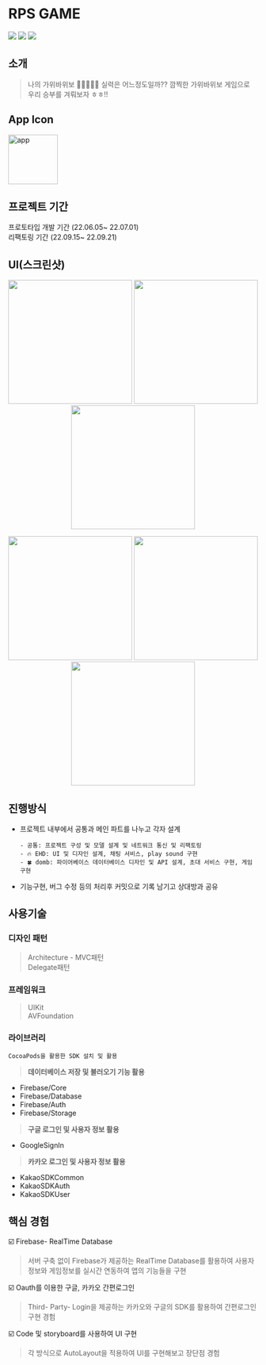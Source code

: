 
# RPS GAME
<img src="https://img.shields.io/badge/Swift-F05138?style=flat-square&logo=Swift&logoColor=white"/></a>
<img src="https://img.shields.io/badge/Xcode-147EFB?style=flat-square&logo=Xcode&logoColor=white"/></a>
<img src="https://img.shields.io/badge/Firebase-FFCA28?style=flat-square&logo=Firebase&logoColor=white"/></a>

<!-- <img src="https://img.shields.io/badge/기술명-색상코드?style=flat-square&logo=기술명&logoColor=색상"/></a> -->

## 소개

> 나의 가위바위보 ✌🏻✊🖐🏾 실력은 어느정도일까?? 
> 깜찍한 가위바위보 게임으로 우리 승부를 겨뤄보자 ㅎㅎ!!


## App Icon ##
<img width="100" height="100" alt="app" src="https://user-images.githubusercontent.com/80871083/191462645-55f4f54e-9f37-4e67-ab17-bdeaea5bfa45.png">

## 프로젝트 기간

프로토타입 개발 기간 (22.06.05~ 22.07.01)<br/>
리팩토링 기간 (22.09.15~ 22.09.21)

## UI(스크린샷)
<p align="center">
  <img width="250" src = "https://user-images.githubusercontent.com/80871083/191463826-62188627-df5b-4112-93dc-4224212cc0e8.png">
 
  <img width="250" src = "https://user-images.githubusercontent.com/80871083/191464070-49c6d7d8-9490-42b6-ba47-79cb25e8abf4.png">
  <img width="250" src = "https://user-images.githubusercontent.com/80871083/191464296-40612188-1cfa-4374-988d-a55af9e33637.png">
</p>


<p align="center">
  <img width="250" src = "https://user-images.githubusercontent.com/80871083/191464375-4b9a02a5-5079-4e89-ac53-584ac1afc00b.png">
  <img width="250" src = "https://user-images.githubusercontent.com/80871083/191464412-e8a39476-bb11-4073-949b-d78a59f032de.png">
  <img width="250" src = "https://user-images.githubusercontent.com/80871083/191464532-cd68a45a-4092-4b68-ba48-5b3c3bd61283.png">
</p>


<!-- /*<img width="250" src = "">*/ -->


## 진행방식

- 프로젝트 내부에서 공통과 메인 파트를 나누고 각자 설계

      - 공통: 프로젝트 구성 및 모델 설계 및 네트워크 통신 및 리팩토링
      - 🔥 EHD: UI 및 디자인 설계, 채팅 서비스, play sound 구현
      - 🍀 domb: 파이어베이스 데이터베이스 디자인 및 API 설계, 초대 서비스 구현, 게임 구현
  
- 기능구현, 버그 수정 등의 처리후 커밋으로 기록 남기고 상대방과 공유

## 사용기술

### 디자인 패턴
> Architecture - MVC패턴<br/>
> Delegate패턴

### 프레임워크
> UIKit  <br/> 
> AVFoundation

### 라이브러리
    CocoaPods을 활용한 SDK 설치 및 활용

> **데이터베이스 저장 및 불러오기 기능 활용**
- Firebase/Core
- Firebase/Database
- Firebase/Auth
- Firebase/Storage

> **구글 로그인 및 사용자 정보 활용**
- GoogleSignIn

> **카카오 로그인 및 사용자 정보 활용**
- KakaoSDKCommon
- KakaoSDKAuth
- KakaoSDKUser

## 핵심 경험

☑️  Firebase- RealTime Database
> 서버 구축 없이 Firebase가 제공하는 RealTime Database를 활용하여 사용자 정보와 게임정보를 실시간 연동하여 앱의 기능들을 구현

☑️ Oauth를 이용한 구글, 카카오 간편로그인
> Third- Party- Login을 제공하는 카카오와 구글의 SDK를 활용하여 간편로그인 구현 경험

☑️ Code 및 storyboard를 사용하여 UI 구현
> 각 방식으로 AutoLayout을 적용하여 UI를 구현해보고 장단점 경험 

